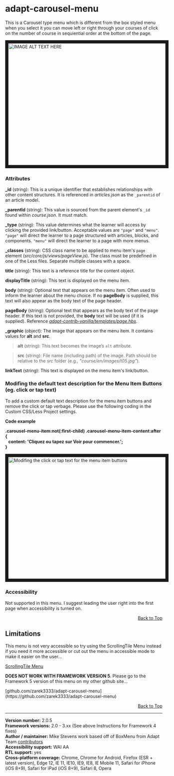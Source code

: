 # adapt-carousel-menu  

This is a Carousel type menu which is different from the box styled menu when you select it you can move left or right through your courses of click on the number of course in sequiential order at the bottom of the page. 

<img src="https://raw.githubusercontent.com/mike-st/adapt-carousel-menu/master/screenshot-carousel.jpg" alt="IMAGE ALT TEXT HERE" width="768" height="389" border="10" />

### Attributes

**_id** (string): This is a unique identifier that establishes relationships with other content structures. It is referenced in *articles.json* as the `_parentid` of an article model.   

**_parentId** (string): This value is sourced from the parent element's `_id` found within *course.json*. It must match. 

**_type** (string): This value determines what the learner will access by clicking the provided link/button. Acceptable values are `"page"` and `"menu"`. `"page"` will direct the learner to a page structured with articles, blocks, and components. `"menu"` will direct the learner to a page with more menus. 

**_classes** (string): CSS class name to be applied to menu item's `page` element (*src/core/js/views/pageView.js*). The class must be predefined in one of the Less files. Separate multiple classes with a space.

**title** (string): This text is a reference title for the content object.

**displayTitle** (string):  This text is displayed on the menu item.

**body** (string):  Optional text that appears on the menu item. Often used to inform the learner about the menu choice. If no **pageBody** is supplied, this text will also appear as the body text of the page header.

**pageBody** (string): Optional text that appears as the body text of the page header. If this text is not provided, the **body** text will be used (if it is supplied). Reference [*adapt-contrib-vanilla/templates/page.hbs*](https://github.com/adaptlearning/adapt-contrib-vanilla/blob/master/templates/page.hbs).

**_graphic** (object): The image that appears on the menu item. It contains values for **alt** and **src**.

>**alt** (string): This text becomes the image’s `alt` attribute.

>**src** (string): File name (including path) of the image. Path should be relative to the *src* folder (e.g., *"course/en/images/t05.jpg"*).  
       
**linkText** (string): This text is displayed on the menu item's link/button.  

### Modifing the default text description for the Menu Item Buttons (eg. click or tap text)
To add a custom default text description for the menu item buttons and remove the click or tap verbage. Please use the following coding in the Custom CSS/Less Project settings.

<p><strong>Code example</strong></p>
<p><strong>.carousel-menu-item:not(:first-child) .carousel-menu-item-content:after {<br/>&nbsp;&nbsp;&nbsp;content: 'Cliquez ou tapez sur Voir pour commencer.';</br>}</strong></p>

<img src="https://raw.githubusercontent.com/mike-st/adapt-carousel-menu/master/carousel-custom-language-image.jpg" alt="Modifing the click or tap text for the menu item buttons" name="menutext" width="768" height="389" border="10" />

### Accessibility
Not supported in this menu. I suggest leading the user right into the first page when accessibility is turned on.

<div float align=right><a href="#top">Back to Top</a></div>

## Limitations
This menu is not very accessible so try using the ScrollingTile Menu instead if you need it more accessible or cut out the menu in accessible mode to make it easier on the user...

[ScrollingTile Menu](https://github.com/mike-st/adapt-tilesMenu)
 
<p><strong>DOES NOT WORK WITH FRAMEWORK VERSION 5</strong>. Please go to the Framework 5 version of this menu on my other github site...</p>
<p>[github.com/zarek3333/adapt-carousel-menu](https://github.com/zarek3333/adapt-carousel-menu)</p>

<div float align=right><a href="#top">Back to Top</a></div>  

----------------------------
**Version number:**  2.0.5   
**Framework versions:**  2.0 - 3.xx (See above Instructions for Framework 4 fixes)    
**Author / maintainer:** Mike Stevens work based off of BoxMenu from Adapt Team [contributors](https://github.com/mike-st/adapt-carousel-menu/graphs/contributors)  
**Accessibility support:** WAI AA   
**RTL support:** yes  
**Cross-platform coverage:** Chrome, Chrome for Android, Firefox (ESR + latest version), Edge 12, IE 11, IE10, IE9, IE8, IE Mobile 11, Safari for iPhone (iOS 8+9), Safari for iPad (iOS 8+9), Safari 8, Opera 
